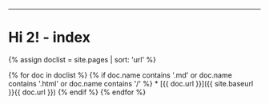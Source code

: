 ------

Hi 2\! \- index
===

{% assign doclist = site.pages | sort: 'url' %}

{% for doc in doclist %}
    {% if doc.name contains '.md' or doc.name contains '.html' or doc.name contains '/' %}
    * [{{ doc.url }}]({{ site.baseurl }}{{ doc.url }})
    {% endif %}
{% endfor %}
